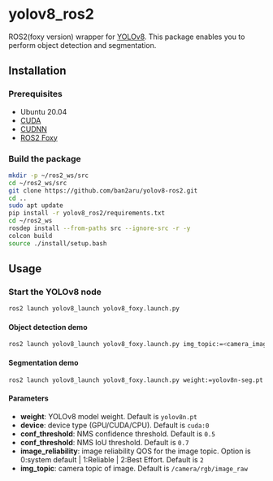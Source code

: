 # yolov8_ros2

ROS2(foxy version) wrapper for [YOLOv8](https://github.com/ultralytics/ultralytics). This package enables you to perform object detection and segmentation.

## Installation

### Prerequisites
- Ubuntu 20.04
- [CUDA](https://developer.nvidia.com/cuda-downloads)
- [CUDNN](https://developer.nvidia.com/cudnn-downloads)
- [ROS2 Foxy](https://docs.ros.org/en/foxy/Installation/Ubuntu-Install-Debians.html)

### Build the package

```bash
mkdir -p ~/ros2_ws/src
cd ~/ros2_ws/src
git clone https://github.com/ban2aru/yolov8-ros2.git
cd ..
sudo apt update
pip install -r yolov8_ros2/requirements.txt
cd ~/ros2_ws
rosdep install --from-paths src --ignore-src -r -y
colcon build
source ./install/setup.bash
```

## Usage

### Start the YOLOv8 node

```bash
ros2 launch yolov8_launch yolov8_foxy.launch.py
```

#### Object detection demo

```bash
ros2 launch yolov8_launch yolov8_foxy.launch.py img_topic:=<camera_image_topic>
```

#### Segmentation demo

```bash
ros2 launch yolov8_launch yolov8_foxy.launch.py weight:=yolov8n-seg.pt img_topic:=<camera_image_topic> 
```

#### Parameters
- **weight**: YOLOv8 model weight. Default is `yolov8n.pt`
- **device**: device type (GPU/CUDA/CPU). Default is `cuda:0`
- **conf_threshold**: NMS confidence threshold. Default is `0.5`
- **conf_threshold**: NMS IoU threshold. Default is `0.7`
- **image_reliability**: image reliability QOS for the image topic. Option is 0:system default | 1:Reliable | 2:Best Effort. Default is `2`
- **img_topic**: camera topic of image. Default is `/camera/rgb/image_raw`
